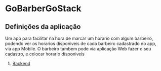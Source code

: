 # GoBarberGoStack
  ## Definições da aplicação

  Um app para facilitar na hora de marcar um horario com algum barbeiro, podendo ver os horarios disponiveis de cada barbeiro cadastrado no app, via app Mobile.
  O barbeiro tambem pode via aplicação Web fazer o seu cadastro, e colocar horario disponiveis
1. [Backend](https://github.com/Lusca05/GoBarberGoStack/tree/master/BackEnd%20GoBarber)
  
